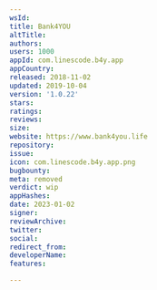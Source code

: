 ```yaml
---
wsId: 
title: Bank4YOU
altTitle: 
authors: 
users: 1000
appId: com.linescode.b4y.app
appCountry: 
released: 2018-11-02
updated: 2019-10-04
version: '1.0.22'
stars: 
ratings: 
reviews: 
size: 
website: https://www.bank4you.life
repository: 
issue: 
icon: com.linescode.b4y.app.png
bugbounty: 
meta: removed
verdict: wip
appHashes: 
date: 2023-01-02
signer: 
reviewArchive: 
twitter: 
social: 
redirect_from: 
developerName: 
features: 

---
```


